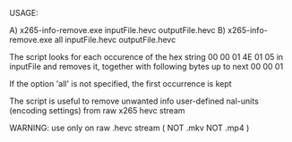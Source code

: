 USAGE:

A) x265-info-remove.exe inputFile.hevc outputFile.hevc
B) x265-info-remove.exe all inputFile.hevc outputFile.hevc

The script looks for each occurence of the hex string 00 00 01 4E 01 05 in inputFile and removes it, together with following bytes up to next 00 00 01

If the option 'all' is not specified, the first occurrence is kept

The script is useful to remove unwanted info user-defined nal-units (encoding settings) from raw x265 hevc stream

WARNING: use only on raw .hevc stream ( NOT .mkv NOT .mp4 )